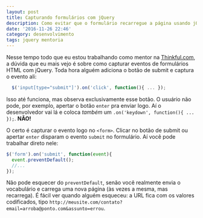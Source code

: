 ```yaml
---
layout: post
title: Capturando formulários com jQuery
description: Como evitar que o formulário recarregue a página usando jQuery
date: '2016-11-26 22:46'
category: desenvolvimento
tags: jquery mentoria
---
```


Nesse tempo todo que eu estou trabalhando como mentor na [Thinkful.com][1], a
dúvida que eu mais vejo é sobre como capturar eventos de formulários HTML com
jQuery. Toda hora alguém adiciona o botão de submit e captura o evento ali:

```javascript
  $('input[type="submit"]').on('click', function(){ ... });
```

Isso até funciona, mas observa exclusivamente esse botão. O usuário não pode,
por exemplo, apertar o botão `enter` pra enviar logo. Aí o desenvolvedor vai lá
e coloca _também_ um `.on('keydown', function(){ ... });`. **NÃO!**

O certo é capturar o evento logo no `<form>`. Clicar no botão de submit ou
apertar `enter` disparam o evento `submit` no formulário. Aí você pode trabalhar
direto nele:

```javascript
$('form').on('submit', function(event){
  event.preventDefault();
  //...
});
```

Não pode esquecer do `preventDefault`, senão você realmente envia o vocabulário
e carrega uma nova página (às vezes a mesma, mas recarrega). É fácil ver quando
alguém esqueceu: a URL fica com os valores codificados, tipo `http://meusite.com/contato?email=arroba@ponto.com&assunto=errou`.

[1]: https://www.thinkful.com/
